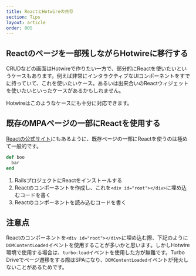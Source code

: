 ```yaml
---
title: ReactとHotwireの共存
section: Tips
layout: article
order: 005
---
```


## Reactのページを一部残しながらHotwireに移行する

CRUDなどの画面はHotwireで作りたい一方で、部分的にReactを使いたいというケースもあります。例えば非常にインタラクティブなUIコンポーネントをすでに持っていて、これを使いたいケース。あるいは出来合いのReactウィジェットを使いたいといったケースがあるかもしれません。

Hotwireはこのようなケースにも十分に対応できます。

## 既存のMPAページの一部にReactを使用する

[Reactの公式サイト](https://ja.react.dev/learn/add-react-to-an-existing-project#using-react-for-a-part-of-your-existing-page)にもあるように、既存ページの一部にReactを使うのは極めて一般的です。

```ruby
def boo
  bar
end
```

1. RailsプロジェクトにReactをインストールする
2. Reactのコンポーネントを作成し、これを`<div id="root"></div>`に埋め込むコードを書く
3. Reactのコンポーネントを読み込むコードを書く

## 注意点

Reactのコンポーネントを`<div id="root"></div>`に埋め込む際、下記のように`DOMContentLoaded`イベントを使用することが多いかと思います。しかしHotwire環境で使用する場合は、`turbo:load`イベントを使用した方が無難です。Turbo Driveでページ遷移をする際はSPAになり、`DOMContentLoaded`イベントが発火しないことがあるためです。

